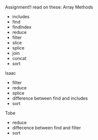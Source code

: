 Assignment!! read on these:
Array Methods
  - includes
  - find
  - findIndex
  - reduce
  - filter
  - slice
  - splice
  - join
  - concat
  - sort

  Isaac 
   - filter
   - reduce
   - splice
   - difference between find and includes
   - sort

  Tobe 
  - reduce
  - diffecence between find and filter
  - sort